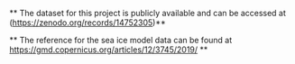 ** The dataset for this project is publicly available and can be accessed at (https://zenodo.org/records/14752305)**

** The reference for the sea ice model data can be found at https://gmd.copernicus.org/articles/12/3745/2019/ **
